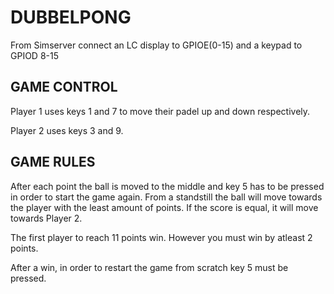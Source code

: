 # DUBBELPONG

From Simserver connect an LC display to GPIOE(0-15) and a keypad to GPIOD 8-15

## GAME CONTROL

Player 1 uses keys 1 and 7 to move their padel up and down respectively.

Player 2 uses keys 3 and 9.

## GAME RULES

After each point the ball is moved to the middle and key 5 has to be pressed in order to start the game again. From a standstill the ball will move towards the player with the least amount of points. If the score is equal, it will move towards Player 2.

The first player to reach 11 points win. However you must win by atleast 2 points.

After a win, in order to restart the game from scratch key 5 must be pressed.
